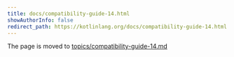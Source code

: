 ```yaml
---
title: docs/compatibility-guide-14.html
showAuthorInfo: false
redirect_path: https://kotlinlang.org/docs/compatibility-guide-14.html
---
```


The page is moved to [topics/compatibility-guide-14.md](docs/topics/compatibility-guide-14.md)
